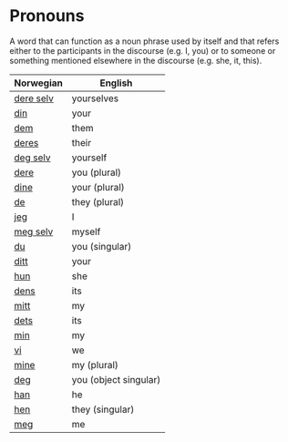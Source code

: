 # Pronouns

A word that can function as a noun phrase used by itself and that refers either to the participants in the discourse (e.g. I, you) or to someone or something mentioned elsewhere in the discourse (e.g. she, it, this).

| Norwegian | English |
| --- | --- |
| [dere selv](https://www.ordnett.no/search?language=no&phrase=dere%20selv) | yourselves |
| [din](https://www.ordnett.no/search?language=no&phrase=din) | your |
| [dem](https://www.ordnett.no/search?language=no&phrase=dem) | them |
| [deres](https://www.ordnett.no/search?language=no&phrase=deres) | their |
| [deg selv](https://www.ordnett.no/search?language=no&phrase=deg%20selv) | yourself |
| [dere](https://www.ordnett.no/search?language=no&phrase=dere) | you (plural) |
| [dine](https://www.ordnett.no/search?language=no&phrase=dine) | your (plural) |
| [de](https://www.ordnett.no/search?language=no&phrase=de) | they (plural) |
| [jeg](https://www.ordnett.no/search?language=no&phrase=jeg) | I |
| [meg selv](https://www.ordnett.no/search?language=no&phrase=meg%20selv) | myself |
| [du](https://www.ordnett.no/search?language=no&phrase=du) | you (singular) |
| [ditt](https://www.ordnett.no/search?language=no&phrase=ditt) | your |
| [hun](https://www.ordnett.no/search?language=no&phrase=hun) | she |
| [dens](https://www.ordnett.no/search?language=no&phrase=dens) | its |
| [mitt](https://www.ordnett.no/search?language=no&phrase=mitt) | my |
| [dets](https://www.ordnett.no/search?language=no&phrase=dets) | its |
| [min](https://www.ordnett.no/search?language=no&phrase=min) | my |
| [vi](https://www.ordnett.no/search?language=no&phrase=vi) | we |
| [mine](https://www.ordnett.no/search?language=no&phrase=mine) | my (plural) |
| [deg](https://www.ordnett.no/search?language=no&phrase=deg) | you (object singular) |
| [han](https://www.ordnett.no/search?language=no&phrase=han) | he |
| [hen](https://www.ordnett.no/search?language=no&phrase=hen) | they (singular) |
| [meg](https://www.ordnett.no/search?language=no&phrase=meg) | me |

